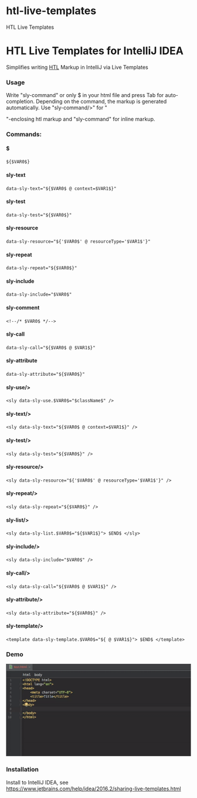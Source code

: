 # htl-live-templates
HTL Live Templates

# HTL Live Templates for IntelliJ IDEA

Simplifies writing [HTL](https://docs.adobe.com/docs/en/htl/docs/getting-started.html) Markup in IntelliJ via Live Templates

### Usage
Write "sly-command" or only $ in your html file and press Tab for auto-completion.
Depending on the command, the markup is generated automatically.
Use "sly-command/>" for "<div></div>"-enclosing htl markup and "sly-command" for inline markup.

### Commands:
#### $
`${$VAR0$}`
#### sly-text
`data-sly-text="${$VAR0$ @ context=$VAR1$}"`
#### sly-test
`data-sly-test="${$VAR0$}"`
#### sly-resource
`data-sly-resource="${'$VAR0$' @ resourceType='$VAR1$'}"`
#### sly-repeat
`data-sly-repeat="${$VAR0$}"`
#### sly-include
`data-sly-include="$VAR0$"`
#### sly-comment
`<!--/* $VAR0$ */-->`
#### sly-call
`data-sly-call="${$VAR0$ @ $VAR1$}"`
#### sly-attribute
`data-sly-attribute="${$VAR0$}"`


#### sly-use/>
`<sly data-sly-use.$VAR0$="$className$" />`
#### sly-text/>
`<sly data-sly-text="${$VAR0$ @ context=$VAR1$}" />`
#### sly-test/>
`<sly data-sly-test="${$VAR0$}" />`
#### sly-resource/>
`<sly data-sly-resource="${'$VAR0$' @ resourceType='$VAR1$'}" />`
#### sly-repeat/>
`<sly data-sly-repeat="${$VAR0$}" />`
#### sly-list/>
`<sly data-sly-list.$VAR0$="${$VAR1$}">
 $END$
</sly>`
#### sly-include/>
`<sly data-sly-include="$VAR0$" />`
#### sly-call/>
`<sly data-sly-call="${$VAR0$ @ $VAR1$}" />`
#### sly-attribute/>
`<sly data-sly-attribute="${$VAR0$}" />`
#### sly-template/>
`<template data-sly-template.$VAR0$="${ @ $VAR1$}">
    $END$
</template>`

### Demo
<p align="center">
  <img src="resources/intellij.gif" alt="HTL Templates"/>
</p>

### Installation

Install to IntelliJ IDEA, see https://www.jetbrains.com/help/idea/2016.2/sharing-live-templates.html
